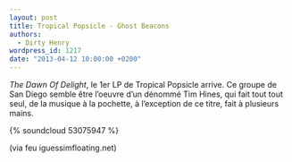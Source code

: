 ```yaml
---
layout: post
title: Tropical Popsicle - Ghost Beacons
authors:
  - Dirty Henry
wordpress_id: 1217
date: "2013-04-12 10:00:00 +0200"
---
```


_The Dawn Of Delight_, le 1er LP de Tropical Popsicle arrive. Ce groupe de San
Diego semble être l’oeuvre d’un dénommé Tim Hines, qui fait tout tout seul, de
la musique à la pochette, à l’exception de ce titre, fait à plusieurs mains.

{% soundcloud 53075947 %}

(via feu iguessimfloating.net)
